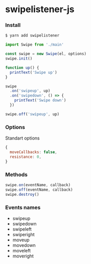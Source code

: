 # swipelistener-js

### Install

```bash
$ yarn add swipelistener
```

```js
import Swipe from './main'

const swipe = new Swipe(el, options)
swipe.init()

function up() {
  printText('Swipe up')
}

swipe
  .on('swipeup', up)
  .on('swipedown', () => {
    printText('Swipe down')
  })

swipe.off('swipeup', up)
```

### Options

Standart options
```js
{
  moveCallbacks: false,
  resistance: 0,
}
```

### Methods

```js
swipe.on(eventName, callback)
swipe.off(eventName, callback)
swipe.destroy() 
```

### Events names

* swipeup
* swipedown
* swipeleft
* swiperight
* moveup
* movedown
* moveleft
* moveright
